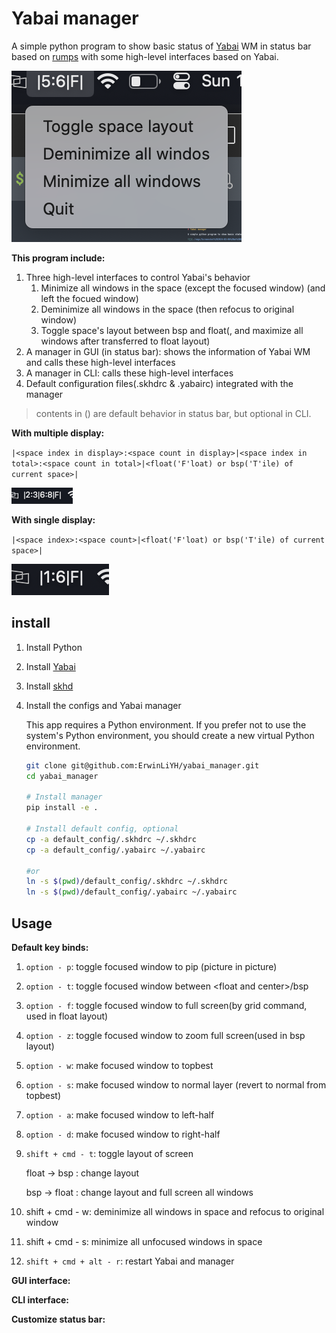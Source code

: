 # Yabai manager

A simple python program to show basic status of [Yabai](https://github.com/koekeishiya/yabai) WM in status bar  based on [rumps](https://github.com/jaredks/rumps) with some high-level interfaces based on Yabai.

![](./imgs/Screenshot%202024-03-10%20at%2019.49.38.png)

**This program include:**

1. Three high-level interfaces to control Yabai's behavior
    1. Minimize all windows in the space (except the focused window) (and left the focued window)
    2. Deminimize all windows in the space (then refocus to original window)
    3. Toggle space's layout between bsp and float(, and maximize all windows after transferred to float layout)
2. A manager in GUI (in status bar): shows the information of Yabai WM and calls these high-level interfaces
3. A manager in CLI: calls these high-level interfaces
4. Default configuration files(.skhdrc & .yabairc) integrated with the manager

> contents in () are default behavior in status bar, but optional in CLI.

**With multiple display:**

`|<space index in display>:<space count in display>|<space index in total>:<space count in total>|<float('F'loat) or bsp('T'ile) of current space>|`

![](./imgs/Screenshot%202024-03-05%20at%2018.46.25.png)

**With single display:**

`|<space index>:<space count>|<float('F'loat) or bsp('T'ile) of current space>|`

![](./imgs/Screenshot%202024-03-05%20at%2018.45.01.png)

## install

1. Install Python
2. Install [Yabai](https://github.com/koekeishiya/yabai)
3. Install [skhd](https://github.com/koekeishiya/skhd)
4. Install the configs and Yabai manager

    This app requires a Python environment. If you prefer not to use the system's Python environment, you should create a new virtual Python environment.

    ```bash
    git clone git@github.com:ErwinLiYH/yabai_manager.git
    cd yabai_manager

    # Install manager
    pip install -e .

    # Install default config, optional
    cp -a default_config/.skhdrc ~/.skhdrc
    cp -a default_config/.yabairc ~/.yabairc

    #or
    ln -s $(pwd)/default_config/.skhdrc ~/.skhdrc
    ln -s $(pwd)/default_config/.yabairc ~/.yabairc
    ```

## Usage

**Default key binds:**

1. `option - p`: toggle focused window to pip (picture in picture)
2. `option - t`: toggle focused window between \<float and center\>/bsp
3. `option - f`: toggle focused window to full screen(by grid command, used in float layout)
4. `option - z`: toggle focused window to zoom full screen(used in bsp layout)
5. `option - w`: make focused window to topbest
6. `option - s`: make focused window to normal layer (revert to normal from topbest)
7. `option - a`: make focused window to left-half
8. `option - d`: make focused window to right-half
9. `shift + cmd - t`: toggle layout of screen
    
    float -> bsp : change layout
    
    bsp -> float : change layout and full screen all windows

10. shift + cmd - w: deminimize all windows in space and refocus to original window
11. shift + cmd - s: minimize all unfocused windows in space
12. `shift + cmd + alt - r`: restart Yabai and manager

**GUI interface:**

**CLI interface:**

**Customize status bar:**